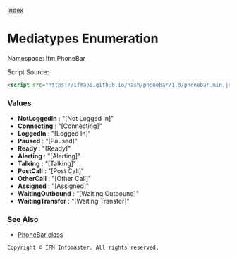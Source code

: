 [Index](index.md)

Mediatypes Enumeration
======================

Namespace: Ifm.PhoneBar

Script Source:
```html
<script src="https://ifmapi.github.io/hash/phonebar/1.0/phonebar.min.js"></script>
```

### Values ###

+ **NotLoggedIn**     : "[Not Logged In]"
+ **Connecting**      : "[Connecting]"
+ **LoggedIn**        : "[Logged In]"
+ **Paused**          : "[Paused]"
+ **Ready**           : "[Ready]"
+ **Alerting**        : "[Alerting]"
+ **Talking**         : "[Talking]"
+ **PostCall**        : "[Post Call]"
+ **OtherCall**       : "[Other Call]"
+ **Assigned**        : "[Assigned]"
+ **WaitingOutbound** : "[Waiting Outbound]"
+ **WaitingTransfer** : "[Waiting Transfer]"

### See Also ###

* [PhoneBar class](phonebar.md)

``` Copyright © IFM Infomaster. All rights reserved. ```
